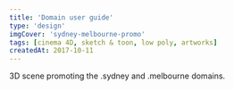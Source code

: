 ```yaml
---
title: 'Domain user guide'
type: 'design'
imgCover: 'sydney-melbourne-promo'
tags: [cinema 4D, sketch & toon, low poly, artworks]
createdAt: 2017-10-11
---
```


3D scene promoting the .sydney and .melbourne domains.
<!--more-->